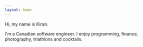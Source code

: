 ```yaml
---
layout: home
---
```


Hi, my name is Kiran.

I'm a Canadian software engineer. I enjoy programming, finance, photography, triathlons and cocktails.
